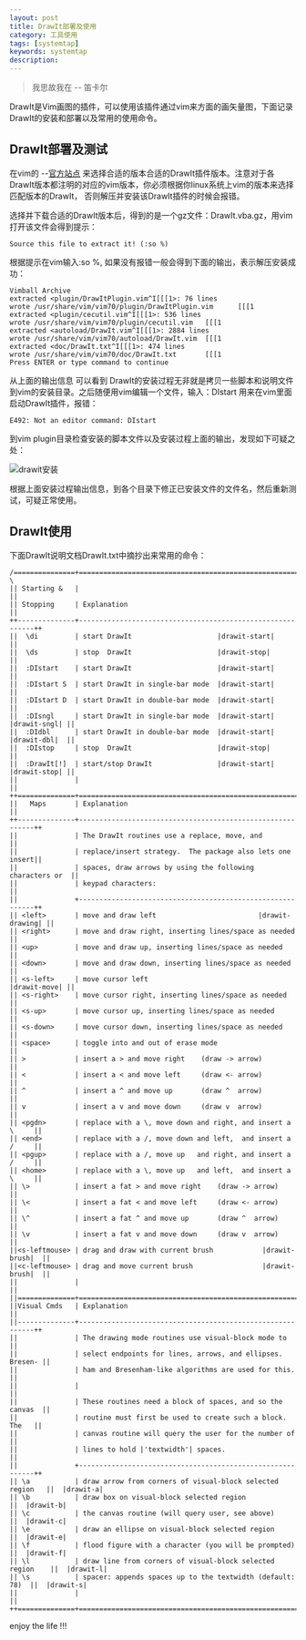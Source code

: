 ```yaml
---
layout: post
title: DrawIt部署及使用
category: 工具使用
tags: [systemtap]
keywords: systemtap
description: 
---
```


> 我思故我在 -- 笛卡尔

DrawIt是Vim画图的插件，可以使用该插件通过vim来方面的画矢量图，下面记录DrawIt的安装和部署以及常用的使用命令。

## DrawIt部署及测试

在vim的 --[官方站点](http://www.vim.org/scripts/script.php?script_id=40) 来选择合适的版本合适的DrawIt插件版本。注意对于各DrawIt版本都注明的对应的vim版本，你必须根据你linux系统上vim的版本来选择匹配版本的DrawIt， 否则解压并安装该DrawIt插件的时候会报错。

选择并下载合适的DrawIt版本后，得到的是一个gz文件：DrawIt.vba.gz，用vim 打开该文件会得到提示：

	Source this file to extract it! (:so %)

根据提示在vim输入:so %, 如果没有报错一般会得到下面的输出，表示解压安装成功：

	Vimball Archive
	extracted <plugin/DrawItPlugin.vim^I[[[1>: 76 lines
	wrote /usr/share/vim/vim70/plugin/DrawItPlugin.vim      [[[1
	extracted <plugin/cecutil.vim^I[[[1>: 536 lines
	wrote /usr/share/vim/vim70/plugin/cecutil.vim   [[[1
	extracted <autoload/DrawIt.vim^I[[[1>: 2884 lines
	wrote /usr/share/vim/vim70/autoload/DrawIt.vim  [[[1
	extracted <doc/DrawIt.txt^I[[[1>: 474 lines
	wrote /usr/share/vim/vim70/doc/DrawIt.txt       [[[1
	Press ENTER or type command to continue

从上面的输出信息 可以看到 DrawIt的安装过程无非就是拷贝一些脚本和说明文件到vim的安装目录。之后随便用vim编辑一个文件，输入：DIstart 用来在vim里面启动DrawIt插件，报错：

	E492: Not an editor command: DIstart

到vim plugin目录检查安装的脚本文件以及安装过程上面的输出，发现如下可疑之处：

![drawit安装](http://7u2rbh.com1.z0.glb.clouddn.com/drawit.png)

根据上面安装过程输出信息，到各个目录下修正已安装文件的文件名，然后重新测试，可疑正常使用。


## DrawIt使用

下面DrawIt说明文档DrawIt.txt中摘抄出来常用的命令：

	/===============+============================================================	\
 	|| Starting &   |                                                           ||
 	|| Stopping     | Explanation                                               ||
 	++--------------+-----------------------------------------------------------++
 	||  \di         | start DrawIt                     |drawit-start|             ||
 	||  \ds         | stop  DrawIt                     |drawit-stop|              ||
 	||  :DIstart    | start DrawIt                     |drawit-start|             ||
 	||  :DIstart S  | start DrawIt in single-bar mode  |drawit-start|             ||
 	||  :DIstart D  | start DrawIt in double-bar mode  |drawit-start|             ||
 	||  :DIsngl     | start DrawIt in single-bar mode  |drawit-start| |drawit-sngl| ||
 	||  :DIdbl      | start DrawIt in double-bar mode  |drawit-start| |drawit-dbl|  ||
 	||  :DIstop     | stop  DrawIt                     |drawit-stop|              ||
 	||  :DrawIt[!]  | start/stop DrawIt                |drawit-start| |drawit-stop| ||
 	||              |                                                           ||
	++==============+===========================================================++
	||   Maps       | Explanation                                               ||
	++--------------+-----------------------------------------------------------++
	||              | The DrawIt routines use a replace, move, and              ||
	||              | replace/insert strategy.  The package also lets one insert||
	||              | spaces, draw arrows by using the following characters or  ||
	||              | keypad characters:                                        ||
	||              +-----------------------------------------------------------++
	|| <left>       | move and draw left                         |drawit-drawing| ||
	|| <right>      | move and draw right, inserting lines/space as needed      ||
	|| <up>         | move and draw up, inserting lines/space as needed         ||
	|| <down>       | move and draw down, inserting lines/space as needed       ||
	|| <s-left>     | move cursor left                              |drawit-move| ||
	|| <s-right>    | move cursor right, inserting lines/space as needed        ||
	|| <s-up>       | move cursor up, inserting lines/space as needed           ||
	|| <s-down>     | move cursor down, inserting lines/space as needed         ||
	|| <space>      | toggle into and out of erase mode                         ||
	|| >            | insert a > and move right    (draw -> arrow)              ||
	|| <            | insert a < and move left     (draw <- arrow)              ||
	|| ^            | insert a ^ and move up       (draw ^  arrow)              ||
	|| v            | insert a v and move down     (draw v  arrow)              ||
	|| <pgdn>       | replace with a \, move down and right, and insert a \     ||
	|| <end>        | replace with a /, move down and left,  and insert a /     ||
	|| <pgup>       | replace with a /, move up   and right, and insert a /     ||
	|| <home>       | replace with a \, move up   and left,  and insert a \     ||
	|| \>           | insert a fat > and move right    (draw -> arrow)          ||
	|| \<           | insert a fat < and move left     (draw <- arrow)          ||
	|| \^           | insert a fat ^ and move up       (draw ^  arrow)          ||
	|| \v           | insert a fat v and move down     (draw v  arrow)          ||
	||<s-leftmouse> | drag and draw with current brush            |drawit-brush|  ||
	||<c-leftmouse> | drag and move current brush                 |drawit-brush|  ||
	||              |                                                           ||
	||==============+===========================================================++
	||Visual Cmds   | Explanation                                               ||
	||--------------+-----------------------------------------------------------++
	||              | The drawing mode routines use visual-block mode to        ||
	||              | select endpoints for lines, arrows, and ellipses. Bresen- ||
	||              | ham and Bresenham-like algorithms are used for this.      ||
	||              |                                                           ||
	||              | These routines need a block of spaces, and so the canvas  ||
	||              | routine must first be used to create such a block.  The   ||
	||              | canvas routine will query the user for the number of      ||
	||              | lines to hold |'textwidth'| spaces.                         ||
	||              +-----------------------------------------------------------++
	|| \a           | draw arrow from corners of visual-block selected region   ||  |drawit-a|
	|| \b           | draw box on visual-block selected region                  ||  |drawit-b|
	|| \c           | the canvas routine (will query user, see above)           ||  |drawit-c|
	|| \e           | draw an ellipse on visual-block selected region           ||  |drawit-e|
	|| \f           | flood figure with a character (you will be prompted)      ||  |drawit-f|
	|| \l           | draw line from corners of visual-block selected region    ||  |drawit-l|
	|| \s           | spacer: appends spaces up to the textwidth (default: 78)  ||  |drawit-s|
	||              |                                                           ||
	++==============+===========================================================++



enjoy the life !!!
